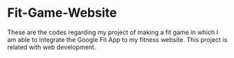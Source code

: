 # Fit-Game-Website
These are the codes regarding my project of making a fit game in which I am able to integrate the Google Fit App to my fitness website.
This project is related with web development.
